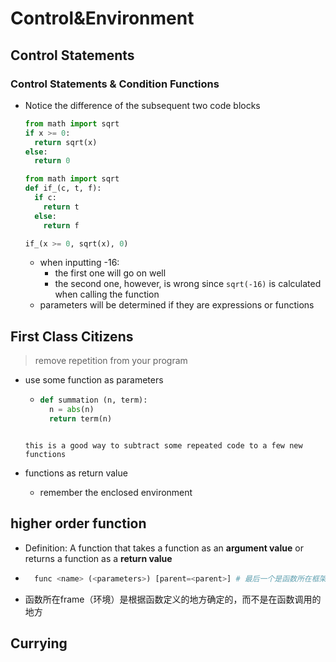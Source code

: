 # Control&Environment

## Control Statements

### Control Statements & Condition Functions

- Notice the difference of the subsequent two code blocks

  ```python
  from math import sqrt
  if x >= 0:
    return sqrt(x)
  else:
    return 0
  ```

  ```python
  from math import sqrt
  def if_(c, t, f):
    if c:
      return t
    else:
      return f
  
  if_(x >= 0, sqrt(x), 0)
  ```

  - when inputting -16:
    - the first one will go on well
    - the second one, however, is wrong since `sqrt(-16)` is calculated when calling the function
  - parameters will be determined if they are expressions or functions

## First Class Citizens

> remove repetition from your program

- use some function as parameters

  -  ```python
  	 def summation (n, term):
  	   n = abs(n)
  	   return term(n)
  	```

  this is a good way to subtract some repeated code to a few new functions

- functions as return value

  - remember the enclosed environment

## higher order function

- Definition: A function that takes a function as an **argument value** or returns
	a function as a **return value**

-  ```python
	 func <name> (<parameters>) [parent=<parent>] # 最后一个是函数所在框架（环境）
	```

- 函数所在frame（环境）是根据函数定义的地方确定的，而不是在函数调用的地方

## Currying



